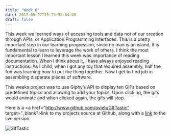 ```yaml
---
title: "Week 6"
date: 2017-09-27T15:29:58-04:00
draft: false
---
```

This week we learned ways of accessing tools and data not of our creation through APIs, or Application Programming Interfaces. This is a pretty important step in our learning progression, since no man is an island, it is fundamental to learn to leverage the work of others. I think the most important lesson I learned this week was importance of reading documentation. When I think about it, I have always enjoyed reading instructions. As I child, when i got any toy that required assembly, half the fun was learning how to put the thing together. Now I get to find job in assembling disparate pieces of software.

This weeks project was to use Giphy’s API to display ten GIFs based on predefined topics and allowing to add your topics. Upon clicking, the gifs would animate and when clicked again, the gifs will stop. 

Here is a <a href=”http://www.github.com/ovieh/GIfTastic” target=”_blank">link</a> to my projects source at Github, along with a <a href=”http://www.ovieh.com/GifTastic/” target=”_blank>link</a> to the live version.

![GifTastic](/img/week_6.png)


